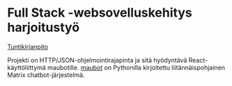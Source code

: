 # Full Stack -websovelluskehitys harjoitustyö
[Tuntikirjanpito](tuntikirjanpito.md)

Projekti on HTTP/JSON-ohjelmointirajapinta ja sitä hyödyntävä React-käyttöliittymä
maubotille. [maubot](https://github.com/maubot/maubot) on Pythonilla kirjoitettu
liitännäispohjainen Matrix chatbot-järjestelmä.

